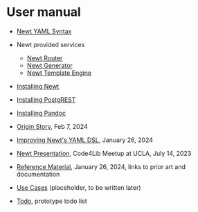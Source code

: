 
# User manual

- [Newt YAML Syntax](newt_yaml_syntax.md)
- Newt provided services
  - [Newt Router](newt.1.md)
  - [Newt Generator](newt.1.md)
  - [Newt Template Engine](newtmustache.1.md)

- [Installing Newt](INSTALL.md)
- [Installing PostgREST](INSTALL-PostgREST.md)
- [Installing Pandoc](INSTALL-Pandoc.md)

- [Origin Story](origin_story.md), Feb 7, 2024
- [Improving Newt's YAML DSL](improving_the_type_dsl.md), January 26, 2024
- [Newt Presentation](presentation/), Code4Lib Meetup at UCLA, July 14, 2023
- [Reference Material](reference_material.md), January 26, 2024, links to prior art and documentation

- [Use Cases](use_cases.md) (placeholder, to be written later)
- [Todo](TODO.md), prototype todo list
